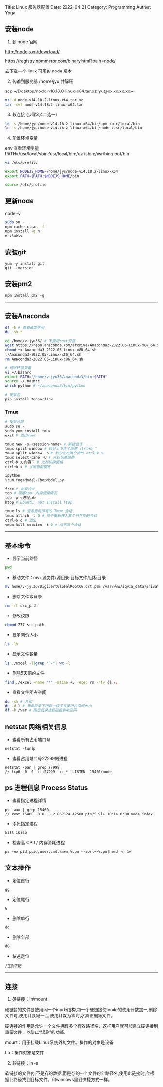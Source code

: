 Title: Linux 服务器配置
Date: 2022-04-21
Category: Programming
Author: Yoga

## 安装node

1. 到 node 官网

http://nodejs.cn/download/

https://registry.npmmirror.com/binary.html?path=node/ 

去下载一个 linux 可用的 node 版本

2. 传输到服务器 /home/jyu 并解压

scp ~/Desktop/node-v18.16.0-linux-x64.tar.xz jyu@xx.xx.xx.xx:~

```bash
xz -d node-v14.18.2-linux-x64.tar.xz
tar -xvf node-v14.18.2-linux-x64.tar
```

3. 软连接 (步骤3,4二选一)

```bash
ln -s /home/jyu/node-v14.18.2-linux-x64/bin/npm /usr/local/bin
ln -s /home/jyu/node-v14.18.2-linux-x64/bin/node /usr/local/bin
```

4. 配置环境变量

env 查看环境变量 PATH=/usr/local/sbin:/usr/local/bin:/usr/sbin:/usr/bin:/root/bin

```bash
vi /etc/profile

export NODEJS_HOME=/home/jyu/node-v14.18.2-linux-x64
export PATH=$PATH:$NODEJS_HOME/bin

source /etc/profile
```

## 更新node

node -v

```bash
sudo su -
npm cache clean -f
npm install -g n
n stable
```

## 安装git

```
yum -y install git 
git --version
```

## 安装pm2

```
npm install pm2 -g
```

---

## 安装Anaconda

```bash
df -h # 查看磁盘空间
du -sh *

cd /home/v-jyu36/ # 不要用root安装
wget https://repo.anaconda.com/archive/Anaconda3-2022.05-Linux-x86_64.sh 
chmod +x Anaconda3-2022.05-Linux-x86_64.sh
./Anaconda3-2022.05-Linux-x86_64.sh
rm Anaconda3-2022.05-Linux-x86_64.sh

# 修改环境变量
vi ~/.bashrc
export PATH="/home/v-jyu36/anaconda3/bin:$PATH" 
source ~/.bashrc
which python # ~/anaconda3/bin/python 

# 安装包
pip install tensorflow

```
### Tmux

```python
# 安装分屏
sudo su -
sudo yum install tmux 
exit # 退出root

tmux new -s <session-name> # 新建会话
tmux split-window # 划分上下两个窗格 ctrl+b "
tmux split-window -h # 划分左右两个窗格 ctrl+b %
tmux select-pane -U # 光标切换窗格 
ctrl+b 方向键下 # 光标切换窗格 
ctrl+b x # 关闭当前窗格 

ipython
%run YogaModel-ChopModel.py 

free # 查看内存
top # 观察cpu、内存使用情况
top -p <进程id>
htop # ubuntu: apt install htop

tmux ls # 查看当前所有的 Tmux 会话
tmux attach -t 0 # 用于重新接入某个已存在的会话
ctrl+b d # 退出
tmux kill-session -t 0 # 杀死某个会话
```

---

## 基本命令

* 显示当前路径
```bash
pwd
```

* 移动文件：mv+源文件/源目录 目标文件/目标目录 
```bash
mv home/v-jyu36/DigiCertGlobalRootCA.crt.pem /var/www/iqvia_data/private
```

* 删除文件或目录
```bash
rm -rf src_path
```

* 修改权限
```bash
chmod 777 src_path
```

* 显示问价大小
```bash
ls -lh
```

* 显示文件数量
```bash
ls ./excel -l|grep "^-"| wc -l 
```

* 删除5天前的文件 
```bash
find ./excel -name "*" -mtime +5 -exec rm -rfv {} \;
```

* 查看文件所占空间
```bash
du -sh # 总和
du -d 1 # 当前目录下所有一级子目录所占空间大小
df -h /var # 指定目录挂载磁盘剩余空间
```

 ## netstat 网络相关信息

* 查看所有占用端口号
```
netstat -tunlp
```

* 查看占用端口号27999的进程
```
netstat -pan | grep 27999
// tcp6  0  0  :::27999  :::*  LISTEN  15460/node
```

## ps 进程信息 Process Status

* 查看指定进程详情
```
ps -aux | grep 15460
// root 15460  0.0  0.2 867324 42508 pts/5 Sl+ 10:14 0:00 node index
```
* 杀死指定进程
```
kill 15460
```

* 检查高 CPU / 内存消耗进程
```
ps -eo pid,ppid,user,cmd,%mem,%cpu --sort=-%cpu|head -n 10
```

## 文本操作

* 定位首行

```
gg
```

* 定位尾行

```
G
```

* 删除单行
```
dd
```

* 删除全部
```
dG
```

* 快速定位
```
/正则匹配
```

---

## 连接

1. 硬链接：ln/mount

 硬链接的文件是使用同一个inode结构,每一个硬链接使inode的使用计数加一,删除文件时,使用计数减一,当使用计数为零时,才真正删除文件。

 硬连接的作用是允许一个文件拥有多个有效路径名，这样用户就可以建立硬连接到重要文件，以防止“误删”的功能。

 mount：用于挂载Linux系统外的文件。操作的对象是设备
 
 Ln：操作对象是文件

 2. 软链接：ln -s

 软链接的文件内,不是存的数据,而是存的一个文件的全路径名,使用此链接时,会根据此路径找到目标文件，和windows里到快捷方式一样。

